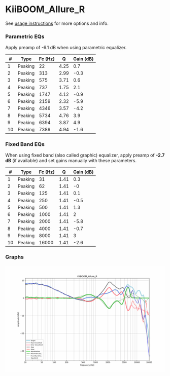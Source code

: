 # KiiBOOM_Allure_R
See [usage instructions](https://github.com/jaakkopasanen/AutoEq#usage) for more options and info.

### Parametric EQs
Apply preamp of -6.1 dB when using parametric equalizer.

|   # | Type    |   Fc (Hz) |    Q |   Gain (dB) |
|-----|---------|-----------|------|-------------|
|   1 | Peaking |        22 | 4.25 |         0.7 |
|   2 | Peaking |       313 | 2.99 |        -0.3 |
|   3 | Peaking |       575 | 3.71 |         0.6 |
|   4 | Peaking |       737 | 1.75 |         2.1 |
|   5 | Peaking |      1747 | 4.12 |        -0.9 |
|   6 | Peaking |      2159 | 2.32 |        -5.9 |
|   7 | Peaking |      4346 | 3.57 |        -4.2 |
|   8 | Peaking |      5734 | 4.76 |         3.9 |
|   9 | Peaking |      6394 | 3.87 |         4.9 |
|  10 | Peaking |      7389 | 4.94 |        -1.6 |

### Fixed Band EQs
When using fixed band (also called graphic) equalizer, apply preamp of **-2.7 dB** (if available) and set gains manually with these parameters.

|   # | Type    |   Fc (Hz) |    Q |   Gain (dB) |
|-----|---------|-----------|------|-------------|
|   1 | Peaking |        31 | 1.41 |         0.3 |
|   2 | Peaking |        62 | 1.41 |        -0   |
|   3 | Peaking |       125 | 1.41 |         0.1 |
|   4 | Peaking |       250 | 1.41 |        -0.5 |
|   5 | Peaking |       500 | 1.41 |         1.3 |
|   6 | Peaking |      1000 | 1.41 |         2   |
|   7 | Peaking |      2000 | 1.41 |        -5.8 |
|   8 | Peaking |      4000 | 1.41 |        -0.7 |
|   9 | Peaking |      8000 | 1.41 |         3   |
|  10 | Peaking |     16000 | 1.41 |        -2.6 |

### Graphs
![](./KiiBOOM_Allure_R.png)
